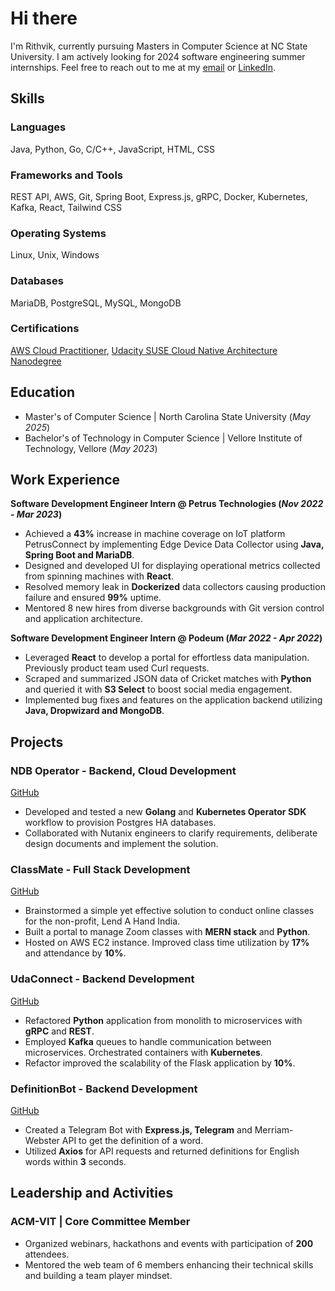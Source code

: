 # Hi there

I'm Rithvik, currently pursuing Masters in Computer Science at NC State University. I am actively looking for 2024 software engineering summer internships. Feel free to reach out to me at my [email](rithvikayithapu@gmail.com) or [LinkedIn](https://www.linkedin.com/in/rithvikayithapu/).

## Skills
### Languages
Java, Python, Go, C/C++, JavaScript, HTML, CSS
### Frameworks and Tools
REST API, AWS, Git, Spring Boot, Express.js, gRPC, Docker, Kubernetes, Kafka, React, Tailwind CSS
### Operating Systems
Linux, Unix, Windows
### Databases
MariaDB, PostgreSQL, MySQL, MongoDB
### Certifications
[AWS Cloud Practitioner](https://cp.certmetrics.com/amazon/en/public/verify/credential/JLXMLFLDBNB4QBWS), [Udacity SUSE Cloud Native Architecture Nanodegree](https://www.udacity.com/certificate/GXDRCYAE)

## Education
- Master's of Computer Science | North Carolina State University (_May 2025_)
- Bachelor's of Technology in Computer Science | Vellore Institute of Technology, Vellore (_May 2023_)

## Work Experience
**Software Development Engineer Intern @ Petrus Technologies (_Nov 2022 - Mar 2023_)**
- Achieved a **43%** increase in machine coverage on IoT platform PetrusConnect by implementing Edge Device Data Collector using **Java, Spring Boot and MariaDB**.
- Designed and developed UI for displaying operational metrics collected from spinning machines with **React**.
- Resolved memory leak in **Dockerized** data collectors causing production failure and ensured **99%** uptime.
- Mentored 8 new hires from diverse backgrounds with Git version control and application architecture.

**Software Development Engineer Intern @ Podeum (_Mar 2022 - Apr 2022_)**
- Leveraged **React** to develop a portal for effortless data manipulation. Previously product team used Curl requests.
- Scraped and summarized JSON data of Cricket matches with **Python** and queried it with **S3 Select** to boost social media engagement.
- Implemented bug fixes and features on the application backend utilizing **Java, Dropwizard and MongoDB**.

## Projects
### NDB Operator - Backend, Cloud Development
[GitHub](https://github.com/rithvikayithapu/ndb-operator)
- Developed and tested a new **Golang** and **Kubernetes Operator SDK** workflow to provision Postgres HA databases.
- Collaborated with Nutanix engineers to clarify requirements, deliberate design documents and implement the solution.

### ClassMate - Full Stack Development
[GitHub](https://github.com/rithvikayithapu/ClassMate)
- Brainstormed a simple yet effective solution to conduct online classes for the non-profit, Lend A Hand India.
- Built a portal to manage Zoom classes with **MERN stack** and **Python**.
- Hosted on AWS EC2 instance. Improved class time utilization by **17%** and attendance by **10%**.

### UdaConnect - Backend Development
[GitHub](https://github.com/rithvikayithapu/UdaConnect)
- Refactored **Python** application from monolith to microservices with **gRPC** and **REST**.
- Employed **Kafka** queues to handle communication between microservices. Orchestrated containers with **Kubernetes**.
- Refactor improved the scalability of the Flask application by **10%**.

### DefinitionBot - Backend Development
[GitHub](https://github.com/rithvikayithapu/definitionBot)
- Created a Telegram Bot with **Express.js, Telegram** and Merriam-Webster API to get the definition of a word.
- Utilized **Axios** for API requests and returned definitions for English words within **3** seconds.

## Leadership and Activities
### ACM-VIT | Core Committee Member
- Organized webinars, hackathons and events with participation of **200** attendees.
- Mentored the web team of 6 members enhancing their technical skills and building a team player mindset.
